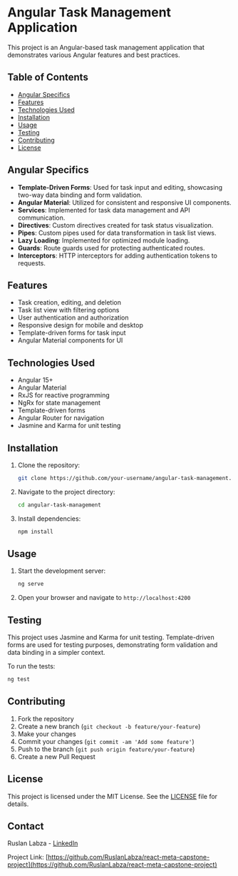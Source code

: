 # Angular Task Management Application

This project is an Angular-based task management application that demonstrates various Angular features and best practices.

## Table of Contents
- [Angular Specifics](#angular-specifics)
- [Features](#features)
- [Technologies Used](#technologies-used)
- [Installation](#installation)
- [Usage](#usage)
- [Testing](#testing)
- [Contributing](#contributing)
- [License](#license)

## Angular Specifics

- **Template-Driven Forms**: Used for task input and editing, showcasing two-way data binding and form validation.
- **Angular Material**: Utilized for consistent and responsive UI components.
- **Services**: Implemented for task data management and API communication.
- **Directives**: Custom directives created for task status visualization.
- **Pipes**: Custom pipes used for data transformation in task list views.
- **Lazy Loading**: Implemented for optimized module loading.
- **Guards**: Route guards used for protecting authenticated routes.
- **Interceptors**: HTTP interceptors for adding authentication tokens to requests.

## Features

- Task creation, editing, and deletion
- Task list view with filtering options
- User authentication and authorization
- Responsive design for mobile and desktop
- Template-driven forms for task input
- Angular Material components for UI

## Technologies Used

- Angular 15+
- Angular Material
- RxJS for reactive programming
- NgRx for state management
- Template-driven forms
- Angular Router for navigation
- Jasmine and Karma for unit testing

## Installation

1. Clone the repository:
   ```bash
   git clone https://github.com/your-username/angular-task-management.git
   ```
2. Navigate to the project directory:
   ```bash
   cd angular-task-management
   ```
3. Install dependencies:
   ```bash
   npm install
   ```

## Usage

1. Start the development server:
   ```bash
   ng serve
   ```
2. Open your browser and navigate to `http://localhost:4200`

## Testing

This project uses Jasmine and Karma for unit testing. Template-driven forms are used for testing purposes, demonstrating form validation and data binding in a simpler context.

To run the tests:
   ```bash
   ng test
   ```

## Contributing

1. Fork the repository
2. Create a new branch (`git checkout -b feature/your-feature`)
3. Make your changes
4. Commit your changes (`git commit -am 'Add some feature'`)
5. Push to the branch (`git push origin feature/your-feature`)
6. Create a new Pull Request

## License

This project is licensed under the MIT License. See the [LICENSE](LICENSE) file for details.

## Contact

Ruslan Labza - [LinkedIn](https://www.linkedin.com/in/ruslanlabza)

Project Link: [https://github.com/RuslanLabza/react-meta-capstone-project](https://github.com/RuslanLabza/react-meta-capstone-project)
